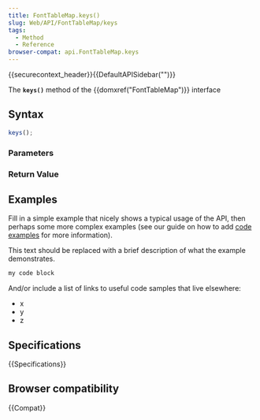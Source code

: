 ```yaml
---
title: FontTableMap.keys()
slug: Web/API/FontTableMap/keys
tags:
  - Method
  - Reference
browser-compat: api.FontTableMap.keys
---
```

{{securecontext_header}}{{DefaultAPISidebar("")}}

The **`keys()`** method of the {{domxref("FontTableMap")}} interface 

## Syntax

```js
keys();
```

### Parameters



### Return Value



## Examples

Fill in a simple example that nicely shows a typical usage of the API, then perhaps some more complex examples (see our guide on how to add [code examples](/en-US/docs/MDN/Contribute/Structures/Code_examples) for more information).

This text should be replaced with a brief description of what the example demonstrates.

```js
my code block
```

And/or include a list of links to useful code samples that live elsewhere:

*   x
*   y
*   z

## Specifications

{{Specifications}}

## Browser compatibility

{{Compat}}

